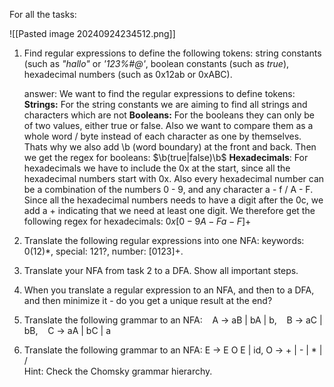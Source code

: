 For all the tasks:

![[Pasted image 20240924234512.png]]

1. Find regular expressions to define the following tokens: string constants (such as _"hallo"_ or _'123%#@'_, boolean constants (such as _true_), hexadecimal numbers (such as 0x12ab or 0xABC).

	answer:
	We want to find the regular expressions to define tokens:
	**Strings:**
		For the string constants we are aiming to find all strings and characters which are not 
	**Booleans:**
		For the booleans they can only be of two values, either true or false. Also we want to compare them as a whole word / byte instead of each character as one by themselves. Thats why we also add \\b (word boundary) at the front and back. Then we get the regex for booleans: $\b(true|false)\b$
	**Hexadecimals**:
		For hexadecimals we have to include the 0x at the start, since all the hexadecimal numbers start with 0x. Also every hexadecimal number can be a combination of the numbers 0 - 9, and any character a - f / A - F. Since all the hexadecimal numbers needs to have a digit after the 0c, we add a + indicating that we need at least one digit. We therefore get the following regex for hexadecimals: $0x[0-9A-Fa-F]+$



2. Translate the following regular expressions into one NFA: keywords: 0(12)*, special: 121?, number: [0123]+.


3. Translate your NFA from task 2 to a DFA. Show all important steps.


4. When you translate a regular expression to an NFA, and then to a DFA, and then minimize it - do you get a unique result at the end?


5. Translate the following grammar to an NFA:    A -> aB | bA | b,    B -> aC | bB,    C -> aA | bC | a


6. Translate the following grammar to an NFA: E -> E O E | id, O -> + | - | * | /  
Hint: Check the Chomsky grammar hierarchy.